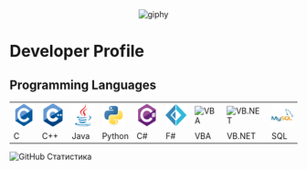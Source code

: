 <div align="center">
  <img src="https://github.com/unkn-source/unkn-source/assets/165537535/06f81c01-b6fb-4592-87d1-8b0484987fd5" alt="giphy" width="500"/>
</div>

# Developer Profile

## Programming Languages
<table align="center">
  <tr>
    <td><img src="https://raw.githubusercontent.com/devicons/devicon/master/icons/c/c-original.svg" alt="C" width="40" height="40"/></td>
    <td><img src="https://raw.githubusercontent.com/devicons/devicon/master/icons/cplusplus/cplusplus-original.svg" alt="C++" width="40" height="40"/></td>
    <td><img src="https://raw.githubusercontent.com/devicons/devicon/master/icons/java/java-original.svg" alt="Java" width="40" height="40"/></td>
    <td><img src="https://raw.githubusercontent.com/devicons/devicon/master/icons/python/python-original.svg" alt="Python" width="40" height="40"/></td>
    <td><img src="https://raw.githubusercontent.com/devicons/devicon/master/icons/csharp/csharp-original.svg" alt="C#" width="40" height="40"/></td>
    <td><img src="https://raw.githubusercontent.com/devicons/devicon/master/icons/fsharp/fsharp-original.svg" alt="F#" width="40" height="40"/></td>
    <td><img src="https://github.com/unkn-source/unkn-source/assets/165537535/1c861892-184d-42c8-85dd-1952f20ec2d5" alt="VBA" width="40" height="40"/></td>
    <td><img src="https://upload.wikimedia.org/wikipedia/commons/4/40/VB.NET_Logo.svg" alt="VB.NET" width="40" height="40"/></td>
    <td><img src="https://raw.githubusercontent.com/devicons/devicon/master/icons/mysql/mysql-original-wordmark.svg" alt="SQL" width="40" height="40"/></td>
  </tr>
  <tr>
    <td>C</td>
    <td>C++</td>
    <td>Java</td>
    <td>Python</td>
    <td>C#</td>
    <td>F#</td>
    <td>VBA</td>
    <td>VB.NET</td>
    <td>SQL</td>
  </tr>
</table>

![GitHub Статистика](https://github-readme-stats.vercel.app/api?username=unkn-source&show_icons=true&theme=radical)
